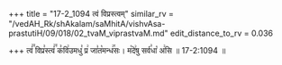 +++
title = "17-2_1094 त्वं विप्रस्त्वम्"
similar_rv = "/vedAH_Rk/shAkalam/saMhitA/vishvAsa-prastutiH/09/018/02_tvaM_viprastvaM.md"
edit_distance_to_rv = 0.036

+++
त्वं꣢꣫ विप्र꣣स्त्वं꣢꣫ क꣣वि꣢उमधु꣣ प्र꣢ जा꣣त꣡मन्ध꣢꣯सः। म꣡दे꣢षु सर्व꣣धा꣡ अ꣢सि ॥ 17-2:1094 ॥

<div class="js_include " url="/vedAH_Rk/shAkalam/saMhitA/vishvAsa-prastutiH/09/018/02_tvaM_viprastvaM.md"  newLevelForH1="2" title="विश्वास-शाकल-प्रस्तुतिः"  > </div>